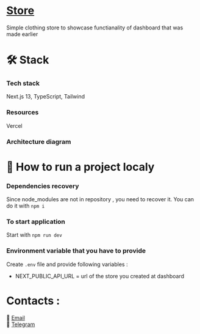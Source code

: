 # <a href="https://clothing-store-plnabpume-fdsssawe.vercel.app" target="_blank">Store</a>
Simple clothing store to showcase functianality of dashboard that was made earlier<br/>

# 🛠️ Stack 

### Tech stack
Next.js 13, TypeScript, Tailwind

### Resources
Vercel
### Architecture diagram

# 🔧 How to run a project localy
### Dependencies recovery
Since node_modules are not in repository , you need to recover it. You can do it with `npm i`
### To start application
Start with `npm run dev`
### Environment variable that you have to provide
Create `.env` file and provide following variables :
* NEXT_PUBLIC_API_URL = url of the store you created at dashboard

# Contacts :<br/>
📨 <a href="mailto:zhovanukolexander@gmail.com">Email</a><br/>
📱 <a href="https://t.me/sashazhov" target="_blank">Telegram</a>


